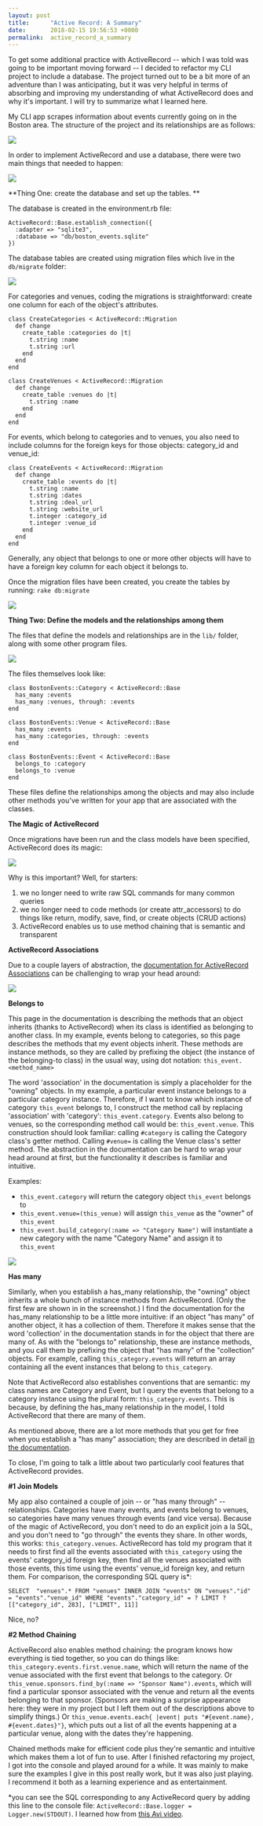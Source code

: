 ```yaml
---
layout: post
title:      "Active Record: A Summary"
date:       2018-02-15 19:56:53 +0000
permalink:  active_record_a_summary
---
```


To get some additional practice with ActiveRecord -- which I was told was going to be important moving forward -- I decided to refactor my CLI project to include a database. The project turned out to be a bit more of an adventure than I was anticipating, but it was very helpful in terms of absorbing and improving my understanding of what ActiveRecord does and why it's important. I will try to summarize what I learned here.

My CLI app scrapes information about events currently going on in the Boston area. The structure of the project and its relationships are as follows:


![](http://burtonux.com/flatiron_blog/boston_events_project_structure.png)


In order to implement ActiveRecord and use a database, there were two main things that needed to happen:


![](http://burtonux.com/flatiron_blog/thing_one.png)


**Thing One: create the database and set up the tables. **

The database is created in the environment.rb file:

```
ActiveRecord::Base.establish_connection({
  :adapter => "sqlite3",
  :database => "db/boston_events.sqlite"
})
```

The database tables are created using migration files which live in the `db/migrate` folder:


![](http://burtonux.com/flatiron_blog/migration_files.png)


For categories and venues, coding the migrations is straightforward: create one column for each of the object's attributes.


```
class CreateCategories < ActiveRecord::Migration
  def change
    create_table :categories do |t|
      t.string :name
      t.string :url
    end
  end
end
```

```
class CreateVenues < ActiveRecord::Migration
  def change
    create_table :venues do |t|
      t.string :name
    end
  end
end
```

For events, which belong to categories and to venues, you also need to include columns for the foreign keys for those objects: category_id and venue_id:

```
class CreateEvents < ActiveRecord::Migration
  def change
    create_table :events do |t|
      t.string :name
      t.string :dates
      t.string :deal_url
      t.string :website_url
      t.integer :category_id
      t.integer :venue_id
    end
  end
end
```

Generally, any object that belongs to one or more other objects will have to have a foreign key column for each object it belongs to.

Once the migration files have been created, you create the tables by running: `rake db:migrate`


![](http://burtonux.com/flatiron_blog/thing_two.png)


**Thing Two: Define the models and the relationships among them**

The files that define the models and relationships are in the `lib/` folder, along with some other program files.


![](http://burtonux.com/flatiron_blog/models.png)


The files themselves look like:

```
class BostonEvents::Category < ActiveRecord::Base
  has_many :events
  has_many :venues, through: :events
end
```

```
class BostonEvents::Venue < ActiveRecord::Base
  has_many :events
  has_many :categories, through: :events
end
```

```
class BostonEvents::Event < ActiveRecord::Base
  belongs_to :category
  belongs_to :venue
end
```

These files define the relationships among the objects and may also include other methods you've written for your app that are associated with the classes.

**The Magic of ActiveRecord**

Once migrations have been run and the class models have been specified, ActiveRecord does its magic:


![](http://burtonux.com/flatiron_blog/activerecord_magic.png)


Why is this important? Well, for starters:
1. we no longer need to write raw SQL commands for many common queries
2. we no longer need to code methods (or create attr_accessors) to do things like return, modify, save, find, or create objects (CRUD actions)
3. ActiveRecord enables us to use method chaining that is semantic and transparent

**ActiveRecord Associations**

Due to a couple layers of abstraction, the [documentation for ActiveRecord Associations](https://apidock.com/rails/ActiveRecord/Associations/ClassMethods) can be challenging to wrap your head around:


![](http://burtonux.com/flatiron_blog/belongs_to_doc.png)


**Belongs to**

This page in the documentation is describing the methods that an object inherits (thanks to ActiveRecord) when its class is identified as belonging to another class. In  my example, events belong to categories, so this page describes the methods that my event objects inherit. These methods are instance methods, so they are called by prefixing the object (the instance of the belonging-to class) in the usual way, using dot notation: `this_event.<method_name>`

The word 'association' in the documentation is simply a placeholder for the "owning" objects. In my example, a particular event instance belongs to a particular category instance. Therefore, if I want to know which instance of category `this_event` belongs to, I construct the method call by replacing 'association' with 'category': `this_event.category`. Events also belong to venues, so the corresponding method call would be: `this_event.venue`. This construction should look familiar: calling `#category` is calling the Category class's getter method. Calling `#venue=` is calling the Venue class's setter method. The abstraction in the documentation can be hard to wrap your head around at first, but the functionality it describes is familiar and intuitive.

Examples:
* `this_event.category` will return the category object `this_event` belongs to
* `this_event.venue=(this_venue)` will assign `this_venue`  as the "owner" of `this_event`
* `this_event.build_category(:name => "Category Name")` will instantiate a new category with the name "Category Name" and assign it to `this_event`

![](http://burtonux.com/flatiron_blog/has_many_doc.png)


**Has many**

Similarly, when you establish a has_many relationship, the "owning" object inherits a whole bunch of instance methods from ActiveRecord. (Only the first few are shown in in the screenshot.) I find the documentation for the has_many relationship to be a little more intuitive: if an object "has many" of another object, it has a collection of them. Therefore it makes sense that the word 'collection' in the documentation stands in for the object that there are many of. As with the "belongs to" relationship, these are instance methods, and you call them by prefixing the object that "has many" of the "collection" objects. For example, calling `this_category.events` will return an array containing all the event instances that belong to `this_category`. 

Note that ActiveRecord also establishes conventions that are semantic: my class names are Category and Event, but I query the events that belong to a category instance using the plural form: `this_category.events`. This is because, by defining the has_many relationship in the model, I told ActiveRecord that there are many of them.

As mentioned above, there are a lot more methods that you get for free when you establish a "has many" association; they are described in detail [in the documentation](https://apidock.com/rails/v4.2.7/ActiveRecord/Associations/ClassMethods/has_many).

To close, I'm going to talk a little about two particularly cool features that ActiveRecord provides.

**#1 Join Models**

My app also contained a couple of join -- or "has many through" -- relationships. Categories have many events, and events belong to venues, so categories have many venues through events (and vice versa). Because of the magic of ActiveRecord, you don't need to do an explicit join a la SQL, and you don't need to "go through" the events they share. In other words, this works: `this_category.venues`. ActiveRecord has told my program that it needs to first find all the events associated with `this_category` using the events' category_id foreign key, then find all the venues associated with those events, this time using the events' venue_id foreign key, and return them. For comparison, the corresponding SQL query is*: 

```
SELECT  "venues".* FROM "venues" INNER JOIN "events" ON "venues"."id" = "events"."venue_id" WHERE "events"."category_id" = ? LIMIT ?  [["category_id", 283], ["LIMIT", 11]]
```

Nice, no?


**#2 Method Chaining**

ActiveRecord also enables method chaining: the program knows how everything is tied together, so you can do things like: `this_category.events.first.venue.name`, which will return the name of the venue associated with the first event that belongs to the category. Or `this_venue.sponsors.find_by(:name => "Sponsor Name").events`, which will find a particular sponsor associated with the venue and return all the events belonging to that sponsor. (Sponsors are making a surprise appearance here: they were in my project but I left them out of the descriptions above to simplify things.) Or `this_venue.events.each{ |event| puts "#{event.name}, #{event.dates}"}`, which puts out a list of all the events happening at a particular venue, along with the dates they're happening. 

Chained methods make for efficient code plus they're semantic and intuitive which makes them a lot of fun to use. After I finished refactoring my project, I got into the console and played around for a while. It was mainly to make sure the examples I give in this post really work, but it was also just playing. I recommend it both as a learning experience and as entertainment.



*you can see the SQL corresponding to any ActiveRecord query by adding this line to the console file: `ActiveRecord::Base.logger = Logger.new(STDOUT)`. I learned how from [this Avi video](https://youtu.be/ZfJ1rqFcNFU).

